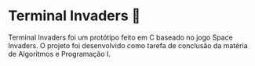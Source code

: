 # Terminal Invaders 👾

Terminal Invaders foi um protótipo feito em C baseado no jogo Space Invaders. O projeto foi desenvolvido como tarefa de conclusão da matéria de Algoritmos e Programação I.


 
